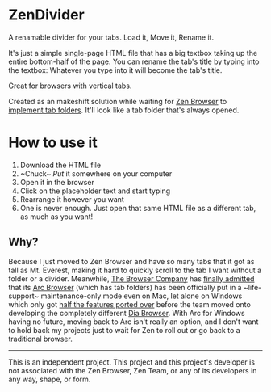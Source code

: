 # ZenDivider
A renamable divider for your tabs. Load it, Move it, Rename it.

It's just a simple single-page HTML file that has a big textbox taking up the entire bottom-half of the page.
You can rename the tab's title by typing into the textbox: Whatever you type into it will become the tab's title.

Great for browsers with vertical tabs.


Created as an makeshift solution while waiting for [Zen Browser](https://github.com/zen-browser/desktop) to [implement tab folders](https://github.com/zen-browser/desktop/pull/7359). It'll look like a tab folder that's always opened.


# How to use it
1. Download the HTML file
2. ~Chuck~ _Put_ it somewhere on your computer
3. Open it in the browser
4. Click on the placeholder text and start typing
5. Rearrange it however you want
6. One is never enough. Just open that same HTML file as a different tab, as much as you want!

## Why?
Because I just moved to Zen Browser and have so many tabs that it got as tall as Mt. Everest, making it hard to quickly scroll to the tab I want without a folder or a divider. 
Meanwhile, [The Browser Company](https://thebrowser.company/) has [finally admitted](https://browsercompany.substack.com/p/letter-to-arc-members-2025) that its [Arc Browser](https://arc.net/) (which has tab folders) has been officially put in a ~life-support~ maintenance-only mode even on Mac, let alone on Windows which only got [half the features ported over](https://arcinternet.notion.site/Arc-for-Windows-Feature-Checklist-ffb56a81498845fc9ec9dfd6a045cd20?pvs=143) before the team moved onto developing the completely different [Dia Browser](https://diabrowser.com/). With Arc for Windows having no future, moving back to Arc isn't really an option, and I don't want to hold back my projects just to wait for Zen to roll out or go back to a traditional browser.

---
This is an independent project. This project and this project's developer is not associated with the Zen Browser, Zen Team, or any of its developers in any way, shape, or form.
